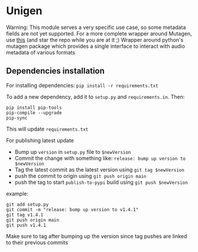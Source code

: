 # Unigen
Warning: This module serves a very specific use case, so some metadata fields are not yet supported. For a more complete wrapper around Mutagen, use [this](https://github.com/beetbox/mediafile) (and star the repo while you are at it ;)
Wrapper around python's mutagen package which provides a single interface to interact with audio metadata of various formats

## Dependencies installation

For installing dependencies:
`pip install -r requirements.txt`

To add a new dependency, add it to `setup.py` and `requirements.in`. Then:

```
pip install pip-tools
pip-compile --upgrade
pip-sync
```

This will update `requirements.txt`

For publishing latest update

- Bump up `version` in `setup.py` file to `$newVersion`
- Commit the change with something like: `release: bump up version to $newVersion`
- Tag the latest commit as the latest version using `git tag $newVersion`
- push the commit to origin using `git push origin main`
- push the tag to start `publish-to-pypi` build using `git push $newVersion`

example:

```
git add setup.py
git commit -m "release: bump up version to v1.4.1"
git tag v1.4.1
git push origin main
git push v1.4.1
```

Make sure to tag after bumping up the version since tag pushes are linked to their previous commits
